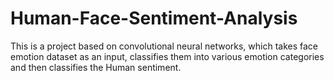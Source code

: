 # Human-Face-Sentiment-Analysis
This is a project based on convolutional neural networks, which takes face emotion dataset as an input, classifies them into various emotion categories and then classifies the Human sentiment.
